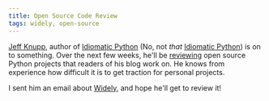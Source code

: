 ```yaml
---
title: Open Source Code Review
tags: widely, open-source
---
```


[Jeff Knupp](http://www.jeffknupp.com/), author of [Idiomatic Python](http://www.jeffknupp.com/writing-idiomatic-python-ebook/) (No, not *that* [Idiomatic Python](http://python.net/~goodger/projects/pycon/2007/idiomatic/handout.html)) is on to something. Over the next few weeks, he'll be [reviewing](http://www.jeffknupp.com/blog/2014/03/06/free-exposure-for-open-source-python-projects/) open source Python projects that readers of his blog work on. He knows from experience how difficult it is to get traction for personal projects.

I sent him an email about [Widely](http://www.celador.mn/widely/), and hope he'll get to review it!
